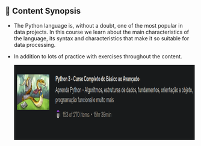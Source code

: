 ## :hammer: Content Synopsis

 - The Python language is, without a doubt, one of the most popular in data projects. In this course we learn about the main characteristics of the language, its syntax and characteristics that make it so suitable for data processing.

 - In addition to lots of practice with exercises throughout the content.
  
   <img src="/assets/img_python3.png" height=200 width=1200>
